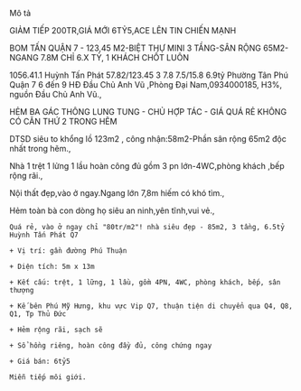 Mô tả

GIẢM TIẾP 200TR,GIÁ MỚI 6TỶ5,ACE LÊN TIN CHIẾN MẠNH

BOM TẤN QUẬN 7 - 123,45 M2-BIỆT THỰ MINI 3 TẦNG-SÂN RỘNG 65M2-NGANG 7.8M CHỈ 6.X TỶ, 1 KHÁCH CHỐT LUÔN

1056.41.1 Huỳnh Tấn Phát 57.82/123.45 3 7.8 7.5/15.8 6.9tỷ Phường Tân Phú Quận 7 6 đến 9 HĐ Đầu Chủ Anh Vũ ,Phòng Đại Nam,0934000185, H3%, nguồn Đầu Chủ Anh Vũ.,

HẺM BA GÁC THÔNG LUNG TUNG - CHỦ HỢP TÁC - GIÁ QUÁ RẺ KHÔNG CÓ CĂN THỨ 2 TRONG HẼM

DTSD siêu to khổng lồ 123m2 , công nhận:58m2-Phần sân rộng 65m2 độc nhất trong hẽm.,

Nhà 1 trệt 1 lửng 1 lầu hoàn công đủ gồm 3 pn lớn-4WC,phòng khách ,bếp rộng rãi.,

Nội thất đẹp,vào ở ngay.Ngang lớn 7,8m hiếm có khó tìm.,

Hẻm toàn bà con dòng họ siêu an ninh,yên tĩnh,vui vẻ.,



```
Quá rẻ, vào ở ngay chỉ "80tr/m2"! nhà siêu đẹp - 85m2, 3 tầng, 6.5tỷ Huỳnh Tấn Phát Q7

```

```
+ Vị trí: gần đường Phú Thuận

+ Diện tích: 5m x 13m 

+ Kết cấu: trệt, 1 lững, 1 lầu, gồm 4PN, 4WC, phòng khách, bếp, sân thượng

+ Kế bên Phú Mỹ Hưng, khu vực Vip Q7, thuận tiện di chuyển qua Q4, Q8, Q1, Tp Thủ Đức  

+ Hẻm rộng rãi, sạch sẽ

+ Sổ hồng riêng, hoàn công đầy đủ, công chứng ngay

+ Giá bán: 6tỷ5

Miễn tiếp môi giới.
```

